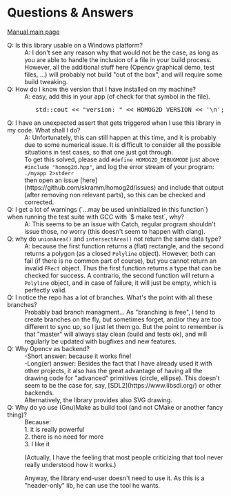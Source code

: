 # Questions & Answers

[Manual main page](homog2d_manual.md)

<dl>
<dt>
Q: Is this library usable on a Windows platform?
</dt>
<dd>
A: I don't see any reason why that would not be the case, as long as you are able to handle the inclusion of a file in your build process.
However, all the additional stuff here (Opencv graphical demo, test files, ...) will probably not build "out of the box", and will require some build tweaking.
</dd>

<dt>
Q: How do I know the version that I have installed on my machine?
</dt>
<dd>
A: easy, add this in your app (of check for that symbol in the file).
<pre>
   std::cout << "version: " << HOMOG2D_VERSION << '\n';
</pre>
</dd>

<a name="assert_trigger"></a>
<dt>
Q: I have an unexpected assert that gets triggered when I use this library in my code.
What shall I do?
</dt>
<dd>
A: Unfortunately, this can still happen at this time, and it is probably due to some numerical issue.
It is difficult to consider all the possible situations in test cases, so that one just got through.<br>
To get this solved,
please add <code>#define HOMOG2D_DEBUGMODE</code> just above <code>#include "homog2d.hpp"</code>,
and log the error stream of your program:<br>
<code>./myapp 2>stderr</code><br>
then open an issue [here](https://github.com/skramm/homog2d/issues) and include that output (after removing non relevant parts), so this can be checked and corrected.
</dd>

<dt>
Q: I get a lot of warnings (`...may be used uninitialized in this function`) when running the test suite with GCC with `$ make test`, why?
</dt>
<dd>
A: This seems to be an issue with Catch, regular program shouldn't issue those, no worry
(this doesn't seem to happen with clang).
</dd>


<dt>
Q: why do
<code>unionArea()</code> and <code>intersectArea()</code> not return the same data type?
</dt>
<dd>
A: because the first function returns a (flat) rectangle, and the second returns a polygon (as a closed <code>Polyline</code> object).
However, both can fail (if there is no common part of course), but you cannot return an invalid <code>FRect</code> object.
Thus the first function returns a type that can be checked for success.
A contrario, the second function will return a <code>Polyline</code> object, and in case of failure, it will just be empty, which is perfectly valid.
</dd>

<dt>
Q: I notice the repo has a lot of branches. What's the point with all these branches?
</dt>
<dd>
Probably bad branch managment...
As "branching is free", I tend to create branches on the fly, but sometimes forget, and/or they are too different to sync up, so I just let them go.
But the point to remember is that "master" will always stay clean (build and tests ok), and will regularly be updated with bugfixes and new features.
</dd>


<dt>
Q: Why Opencv as backend?
</dt>
<dd>
-Short answer: because it works fine!
<br>
-Long(er) answer:
Besides the fact that I have already used it with other projects, it also has the great advantage of having all the drawing code for "advanced" primitives (circle, ellipse).
This doesn't seem to be the case for, say, [SDL2](https://www.libsdl.org/) or other backends.
<br>
Alternatively, the library provides also SVG drawing.
</dd>

<dt>
Q: Why do yo use (Gnu)Make as build tool (and not CMake or another fancy thing)?
</dt>
<dd>
Because:<br>
 1. it is really powerful<br>
 2. there is no need for more<br>
 3. I like it

(Actually, I have the feeling that most people criticizing that tool never really understood how it works.)

Anyway, the library end-user doesn't need to use it.
As this is a "header-only" lib, he can use the tool he wants.
</dd>


</dl>

